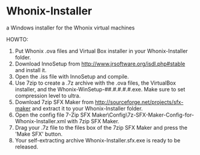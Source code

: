 # Whonix-Installer
a Windows installer for the Whonix virtual machines

HOWTO:
1.  Put Whonix .ova files and Virtual Box installer in your Whonix-Installer folder.
2.  Download InnoSetup from http://www.jrsoftware.org/isdl.php#stable and install it.
3.  Open the .iss file with InnoSetup and compile.
4.  Use 7zip to create a .7z archive with the .ova files, the VirtualBox installer, and the Whonix-WinSetup-##.#.#.#.#.exe. Make sure to set compression level to ultra.
5.  Download 7zip SFX Maker from http://sourceforge.net/projects/sfx-maker and extract it to your Whonix-Installer folder.
6.  Open the config file 7-Zip SFX Maker\Config\7z-SFX-Maker-Config-for-Whonix-Installer.xml with 7zip SFX Maker.
7.  Drag your .7z file to the files box of the 7zip SFX Maker and press the 'Make SFX' button.
8.  Your self-extracting archive Whonix-Installer.sfx.exe is ready to be released.

